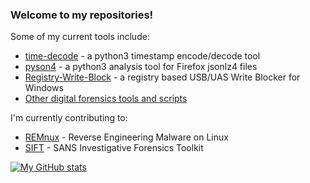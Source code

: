 ### Welcome to my repositories!

<!--
**digitalsleuth/digitalsleuth** is a ✨ _special_ ✨ repository because its `README.md` (this file) appears on your GitHub profile.

I’m currently working on:
- [MAT - the Mobile Analysis Toolkit](https://github.com/digitalsleuth/mat-cli)
-->
Some of my current tools include:
- [time-decode](https://github.com/digitalsleuth/time_decode) - a python3 timestamp encode/decode tool
- [pyson4](https://github.com/digitalsleuth/pyson4) - a python3 analysis tool for Firefox jsonlz4 files
- [Registry-Write-Block](https://github.com/digitalsleuth/Registry-Write-Block) - a registry based USB/UAS Write Blocker for Windows
- [Other digital forensics tools and scripts](https://github.com/digitalsleuth/forensics_tools)

I'm currently contributing to:
- [REMnux](https://remnux.org) - Reverse Engineering Malware on Linux
- [SIFT](https://github.com/teamdfir/sift-cli) - SANS Investigative Forensics Toolkit

[![My GitHub stats](https://github-readme-stats.vercel.app/api?username=digitalsleuth&show_icons=true&theme=algolia)](https://github.com/anuraghazra/github-readme-stats)
